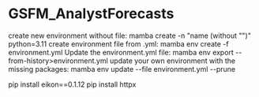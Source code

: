 # GSFM_AnalystForecasts


create new environment without file: mamba create -n "name (without "")" python=3.11
create environment file from .yml: mamba env create -f environment.yml
Update the environment.yml file: mamba env export --from-history>environment.yml
update your own environment with the missing packages: mamba env update --file environment.yml --prune


pip install eikon==0.1.12
pip install httpx